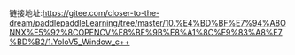 链接地址:https://gitee.com/closer-to-the-dream/paddlepaddleLearning/tree/master/10.%E4%BD%BF%E7%94%A8ONNX%E5%92%8COPENCV%E8%BF%9B%E8%A1%8C%E9%83%A8%E7%BD%B2/1.YoloV5_Window_c++